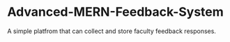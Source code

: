 # Advanced-MERN-Feedback-System
A simple platfrom that can collect and store faculty feedback responses.
